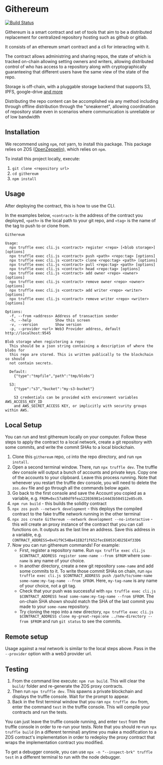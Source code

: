 # Githereum

[![Build Status](https://travis-ci.com/cardstack/githereum.svg?token=icdHtyWxYqeLi6vwJoV4&branch=master)](https://travis-ci.com/cardstack/githereum)

Githereum is a smart contract and set of tools that aim to be a distributed
replacement for centralized repository hosting such as github or gitlab.

It consists of an ethereum smart contract and a cli for interacting with it.

The contract allows administring and sharing repos, the state of which is tracked
on-chain allowing setting owners and writers, allowing distributed control of
who has access to a repository along with cryptographically guaranteeing that
different users have the same view of the state of the repo.

Storage is off-chain, with a pluggable storage backend that supports S3, IPFS,
google-drive [and more](https://www.npmjs.com/package/abstract-blob-store#some-modules-that-use-this)

Distributing the repo content can be accomplished via any method including
through offline distribution through the "sneakernet", allowing coordination of
repository state even in scenarios where communication is unreliable or of low
bandwidth


## Installation

We recommend using `npm`, not yarn, to install this package. This package relies on ZOS ([OpenZeppelin](https://openzeppelin.com/sdk/)), which relies on `npm`.

To install this project locally, execute:
1. `git clone <repository url>`
2. `cd githereum`
3. `npm install`


## Usage

After deploying the contract, this is how to use the CLI.

In the examples below, `<contract>` is the
address of the contract you deployed, `<path>` is the local path to your git repo,
and `<tag>` is the name of the tag to push to or clone from.

```
Githereum

Usage:
  npx truffle exec cli.js <contract> register <repo> [<blob storage>] [options]
  npx truffle exec cli.js <contract> push <path> <repo:tag> [options]
  npx truffle exec cli.js <contract> clone <repo:tag> <path> [options]
  npx truffle exec cli.js <contract> pull <repo:tag> <path> [options]
  npx truffle exec cli.js <contract> head <repo:tag> [options]
  npx truffle exec cli.js <contract> add owner <repo> <owner> [options]
  npx truffle exec cli.js <contract> remove owner <repo> <owner> [options]
  npx truffle exec cli.js <contract> add writer <repo> <writer> [options]
  npx truffle exec cli.js <contract> remove writer <repo> <writer> [options]

Options:
  -f, --from <address> Address of transaction sender
  -h, --help           Show this screen
  -v, --version        Show version
  -p, --provider <url> Web3 Provider address, default http://localhost:9545

Blob storage when registering a repo:
  This should be a json string containing a description of where the blobs for
  this repo are stored. This is written publically to the blockchain so should
  not contain secrets.

  Default:
    {"type":"tmpfile","path":"tmp/blobs"}

  S3:
    {"type":"s3","bucket":"my-s3-bucket"}

    S3 credentials can be provided with environment variables AWS_ACCESS_KEY_ID
    and AWS_SECRET_ACCESS KEY, or implicitly with security groups within AWS.
```

## Local Setup

You can run and test githereum locally on your computer. Follow these steps to apply the contract to a local network, create a git repository with some commits, and write the commit SHAs to a local blockchain.

1. Clone this `githereum` repo, `cd` into the repo directory, and run `npm install`.
2. Open a second terminal window. There, run `npx truffle dev`.
The truffle dev console will output a bunch of accounts and private keys.
Copy one of the accounts to your clipboard. Leave this process running.
Note that whenever you restart the truffle dev console, you will need to delete the `zos.dev` file and go through all the commands below again.
3. Go back to the first console and save the Account you copied as a variable, e.g. `FROM=0xc57a80df9fea122036981e144d3b504512e85cd9`.
4. `npm run build` - this builds the solidity contract
5. `npx zos push --network development` - this deploys the compiled contract to the fake truffle network running in the other terminal
5. `npx zos create Githereum --network development --no-interactive` - this will create an proxy instance of the contract that you can call functions on.
   It outputs as the last line an address. Save this address in a variable, e.g. `CONTRACT_ADDRESS=0x41f9C54Ba41EB2f1f652fecE6053C4D25E4f33D6`
6. Now you can run githereum commands! For example:
    - First, register a repository name. Run `npx truffle exec cli.js $CONTRACT_ADDRESS register some-name --from $FROM` where `some-name` is any name of your choice.
    - In another directory, create a new git repository `some-name` and add some commits to it. To write those commit SHAs on chain, run `npx truffle exec cli.js $CONTRACT_ADDRESS push /path/to/some-name some-name:my-tag-name --from $FROM`. Here, `my-tag-name` is any name of your choice, not a git tag.
    - Check that your push was successful with `npx truffle exec cli.js $CONTRACT_ADDRESS head some-name:my-tag-name --from $FROM`. The on-chain SHA shown should match the SHA of the last commit you made to your `some-name` repository.
    - Try cloning the repo into a new directory, `npx truffle exec cli.js $CONTRACT_ADDRESS clone my-great-repo:one ../new-directory --from $FROM` and run `git status` to see the commits.

## Remote setup

Usage against a real network is similar to the local steps above. Pass in the `--provider` option with a web3 provider url.

## Testing
1. From the command line execute: `npm run build`. This will clear the `build/` folder and re-generate the ZOS proxy contracts.
2. Then run `npx truffle dev`. This spawns a private blockchain and displays the truffle console. Wait for the prompt to appear.
3. Back in the first terminal window that you ran `npx truffle dev` from, enter the command `test` in the truffle console. This will compile your contracts and run the tests.

You can just leave the truffle console running, and enter `test` from the truffle console in order to re-run your tests. Note that you should re-run `npx truffle build` (in a different terminal) anytime you make a modification to a ZOS contract's implementation in order to redeploy the proxy contract that wraps the implementation contract you modified.

To get a debugger console, you can use `npx -n "--inspect-brk" truffle test` in a different terminal to run with the node debugger.

